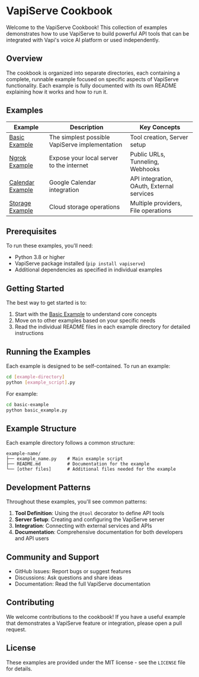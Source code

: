# VapiServe Cookbook

Welcome to the VapiServe Cookbook! This collection of examples demonstrates how to use VapiServe to build powerful API tools that can be integrated with Vapi's voice AI platform or used independently.

## Overview

The cookbook is organized into separate directories, each containing a complete, runnable example focused on specific aspects of VapiServe functionality. Each example is fully documented with its own README explaining how it works and how to run it.

## Examples

| Example | Description | Key Concepts |
|---------|-------------|--------------|
| [Basic Example](./basic-example/) | The simplest possible VapiServe implementation | Tool creation, Server setup |
| [Ngrok Example](./ngrok-example/) | Expose your local server to the internet | Public URLs, Tunneling, Webhooks |
| [Calendar Example](./calendar-example/) | Google Calendar integration | API integration, OAuth, External services |
| [Storage Example](./storage-example/) | Cloud storage operations | Multiple providers, File operations |

## Prerequisites

To run these examples, you'll need:

- Python 3.8 or higher
- VapiServe package installed (`pip install vapiserve`)
- Additional dependencies as specified in individual examples

## Getting Started

The best way to get started is to:

1. Start with the [Basic Example](./basic-example/) to understand core concepts
2. Move on to other examples based on your specific needs
3. Read the individual README files in each example directory for detailed instructions

## Running the Examples

Each example is designed to be self-contained. To run an example:

```bash
cd [example-directory]
python [example_script].py
```

For example:

```bash
cd basic-example
python basic_example.py
```

## Example Structure

Each example directory follows a common structure:

```
example-name/
├── example_name.py    # Main example script
├── README.md          # Documentation for the example
└── [other files]      # Additional files needed for the example
```

## Development Patterns

Throughout these examples, you'll see common patterns:

1. **Tool Definition**: Using the `@tool` decorator to define API tools
2. **Server Setup**: Creating and configuring the VapiServe server
3. **Integration**: Connecting with external services and APIs
4. **Documentation**: Comprehensive documentation for both developers and API users

## Community and Support

- GitHub Issues: Report bugs or suggest features
- Discussions: Ask questions and share ideas
- Documentation: Read the full VapiServe documentation

## Contributing

We welcome contributions to the cookbook! If you have a useful example that demonstrates a VapiServe feature or integration, please open a pull request.

## License

These examples are provided under the MIT license - see the `LICENSE` file for details. 